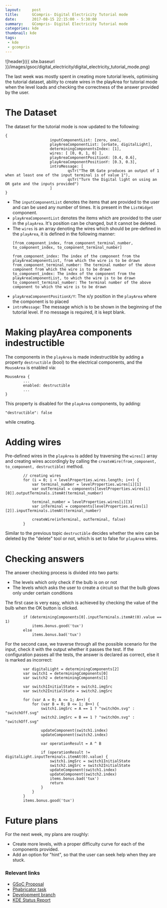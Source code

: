 ```yaml
---
layout:     post
title:      GCompris- Digital Electricity Tutorial mode
date:       2017-08-15 22:15:00 - 5:30:00
summary:    GCompris- Digital Electricity Tutorial mode
categories: kde
thumbnail: kde
tags:
 - kde
 - gcompris
---
```


![header]({{ site.baseurl }}/images/gsoc/digital_electricity/digital_electricity_tutorial_mode.png)

The last week was mostly spent in creating more tutorial levels, optimising the tutorial dataset, ability to create wires in the playArea for tutorial mode when the level loads and checking the correctness of the answer provided by the user.

# The Dataset

The dataset for the tutorial mode is now updated to the following:


```
{
                    inputComponentList: [zero, one],
                    playAreaComponentList: [orGate, digitalLight],
                    determiningComponentsIndex: [1],
                    wires: [ [0, 0, 1, 0] ],
                    playAreaComponentPositionX: [0.4, 0.6],
                    playAreaComponentPositionY: [0.3, 0.3],
                    introMessage: [
                            qsTr("The OR Gate produces an output of 1 when at least one of the input terminal is of value 1"),
                            qsTr("Turn the Digital light on using an OR gate and the inputs provided")
                    ]
}
```

* The `inputComponentList` denotes the items that are provided to the user and can be used any number of times. It is present in the `ListWidget` component.
* `playAreaComponentList` denotes the items which are provided to the user in the `playArea`. It's position can be changed, but it cannot be deleted.
* The `wires` is an array denoting the wires which should be pre-defined in the `playArea`, it is defined in the following manner:
  ```
  [from_component_index, from_component_terminal_number, to_component_index, to_component_terminal_number]

  from_component_index: The index of the component from the playAreaComponentList, from which the wire is to be drawn
  from_component_terminal_number: The terminal number of the above component from which the wire is to be drawn
  to_component_index: The index of the component from the playAreaComponentList, to which the wire is to be drawn
  to_component_terminal_number: The terminal number of the above component to which the wire is to be drawn
  ```
* `playAreaComponentPositionX/Y`: The x/y position in the `playArea` where the component is to placed
* `introMessage`: The message which is to be shown in the beginning of the tutorial level. If no message is required, it is kept blank.

# Making playArea components indestructible

The components in the `playArea` is made indestructible by adding a property `destructible` (bool) to the electrical components, and the `MouseArea` is enabled via:

```
MouseArea {
        ...
        enabled: destructible
        ...
}
```

This property is disabled for the `playArea` components, by adding:

```
"destructible": false
```

while creating.

# Adding wires

Pre-defined wires in the `playArea` is added by traversing the `wires[]` array and creating wires accordingly by calling the `createWire(from_component, to_component, destructible)` method.

```
        // creating wires
        for (i = 0; i < levelProperties.wires.length; i++) {
            var terminal_number = levelProperties.wires[i][1]
            var outTerminal = components[levelProperties.wires[i][0]].outputTerminals.itemAt(terminal_number)

            terminal_number = levelProperties.wires[i][3]
            var inTerminal = components[levelProperties.wires[i][2]].inputTerminals.itemAt(terminal_number)

            createWire(inTerminal, outTerminal, false)
        }
```

Similar to the previous topic `destructible` decides whether the wire can be deleted by the "delete" tool or not, which is set to false for `playArea` wires.

# Checking answers

The answer checking process is divided into two parts:
* The levels which only check if the bulb is on or not
* The levels which asks the user to create a circuit so that the bulb glows only under certain conditions

The first case is very easy, which is achieved by checking the value of the bulb when the OK button is clicked.

```
        if (determiningComponents[0].inputTerminals.itemAt(0).value == 1)
            items.bonus.good('tux')
        else
            items.bonus.bad('tux')
```

For the second case, we traverse through all the possible scenario for the input, check it with the output whether it passes the test. If the configuration passes all the tests, the answer is declared as correct, else it is marked as incorrect:

```
        var digitalLight = determiningComponents[2]
        var switch1 = determiningComponents[0]
        var switch2 = determiningComponents[1]

        var switch1InitialState = switch1.imgSrc
        var switch2InitialState = switch2.imgSrc

        for (var A = 0; A <= 1; A++) {
            for (var B = 0; B <= 1; B++) {
                switch1.imgSrc = A == 1 ? "switchOn.svg" : "switchOff.svg"
                switch2.imgSrc = B == 1 ? "switchOn.svg" : "switchOff.svg"

                updateComponent(switch1.index)
                updateComponent(switch2.index)

                var operationResult = A ^ B

                if (operationResult != digitalLight.inputTerminals.itemAt(0).value) {
                    switch1.imgSrc = switch1InitialState
                    switch2.imgSrc = switch2InitialState
                    updateComponent(switch1.index)
                    updateComponent(switch2.index)
                    items.bonus.bad('tux')
                    return
                }
            }
        }
        items.bonus.good('tux')
```

# Future plans

For the next week, my plans are roughly:
* Create more levels, with a proper difficulty curve for each of the components provided.
* Add an option for "hint", so that the user can seek help when they are stuck.

### Relevant links

* [GSoC Proposal](http://rudranilbasu.me/docs/gsoc_2017_proposal.pdf)
* [Phabricator task](https://phabricator.kde.org/T1524)
* [Development branch](https://cgit.kde.org/gcompris.git/log/?h=gsoc_pulkit_digital_electricity)
* [KDE Status Report](https://community.kde.org/GSoC/2017/StatusReports/RudraNilBasu)


